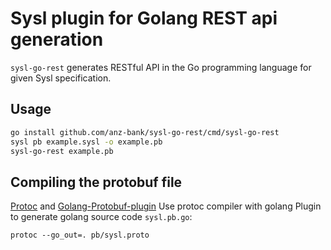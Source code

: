 Sysl plugin for Golang REST api generation
==========================================
`sysl-go-rest` generates RESTful API in the Go programming language for given Sysl specification.

Usage
-----
```bash
go install github.com/anz-bank/sysl-go-rest/cmd/sysl-go-rest
sysl pb example.sysl -o example.pb
sysl-go-rest example.pb
```

Compiling the protobuf file
---------------------------
[Protoc](https://github.com/google/protobuf/releases) and [Golang-Protobuf-plugin](https://github.com/golang/protobuf)
Use protoc compiler with golang Plugin to generate golang source code `sysl.pb.go`:

	protoc --go_out=. pb/sysl.proto
